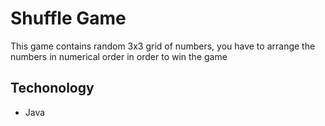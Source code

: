 # Shuffle Game

This game contains random 3x3 grid of numbers, you have to arrange the numbers in numerical order in order to win the game

## Techonology
- Java

